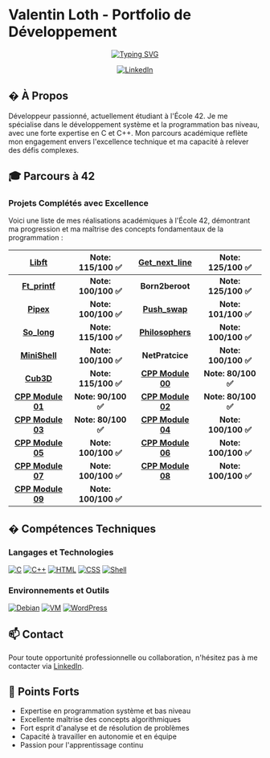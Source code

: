 # Valentin Loth - Portfolio de Développement

<div align="center">
  <a href="https://git.io/typing-svg"><img src="https://readme-typing-svg.demolab.com?font=Fira+Code&weight=700&duration=5&pause=1700&color=74F724&center=true&width=435&lines=Étudiant+42+%F0%9F%A7%91%E2%80%8D%F0%9F%8E%93;Fan de Star Wars+%F0%9F%AA%90;Passionné de jeux vidéo+%F0%9F%8E%AE" alt="Typing SVG" /></a>

  <p>
    <a href="https://www.linkedin.com/in/loth-valentin-50378a231/">
      <img src="https://img.shields.io/badge/LinkedIn-0077B5?style=for-the-badge&logo=linkedin&logoColor=white" alt="LinkedIn">
    </a>
  </p>
</div>

## � À Propos
Développeur passionné, actuellement étudiant à l'École 42. Je me spécialise dans le développement système et la programmation bas niveau, avec une forte expertise en C et C++. Mon parcours académique reflète mon engagement envers l'excellence technique et ma capacité à relever des défis complexes.

## 🎓 Parcours à 42

### Projets Complétés avec Excellence
Voici une liste de mes réalisations académiques à l'École 42, démontrant ma progression et ma maîtrise des concepts fondamentaux de la programmation :

| **[Libft](https://github.com/El-cmd/libft)** | **Note: 115/100 ✅** | **[Get_next_line](https://github.com/El-cmd/get_next_line)** | **Note: 125/100 ✅** |
| :------------: | :------------: | :------------: | :------------: |
| **[Ft_printf](https://github.com/El-cmd/ft_printf)** | **Note: 100/100 ✅** | **Born2beroot** | **Note: 125/100 ✅** |
| **[Pipex](https://github.com/El-cmd/Pipex)** | **Note: 100/100 ✅** | **[Push_swap](https://github.com/El-cmd/Push_Swap-2.0)** | **Note: 101/100 ✅** |
| **[So_long](https://github.com/El-cmd/So_long)** | **Note: 115/100 ✅** | **[Philosophers](https://github.com/El-cmd/Philosopher)** | **Note: 100/100 ✅** |
| **[MiniShell](https://github.com/El-cmd/My_MiniShell)** | **Note: 100/100 ✅** | **NetPratcice** | **Note: 100/100 ✅** |
| **[Cub3D](https://github.com/El-cmd/Cub3D)** | **Note: 115/100 ✅** | **[CPP Module 00](https://github.com/El-cmd/PiscineCPP)** | **Note: 80/100 ✅** |
| **[CPP Module 01](https://github.com/El-cmd/PiscineCPP)** | **Note: 90/100 ✅** | **[CPP Module 02](https://github.com/El-cmd/PiscineCPP)** | **Note: 80/100 ✅** |
| **[CPP Module 03](https://github.com/El-cmd/PiscineCPP)** | **Note: 80/100 ✅** | **[CPP Module 04](https://github.com/El-cmd/PiscineCPP)** | **Note: 100/100 ✅** |
| **[CPP Module 05](https://github.com/El-cmd/PiscineCPP)** | **Note: 100/100 ✅** | **[CPP Module 06](https://github.com/El-cmd/PiscineCPP)** | **Note: 100/100 ✅** |
| **[CPP Module 07](https://github.com/El-cmd/PiscineCPP)** | **Note: 100/100 ✅** | **[CPP Module 08](https://github.com/El-cmd/PiscineCPP)** | **Note: 100/100 ✅** |
| **[CPP Module 09](https://github.com/El-cmd/PiscineCPP)** | **Note: 100/100 ✅** |

## � Compétences Techniques

### Langages et Technologies
[![C](https://img.shields.io/badge/C-00599C?style=for-the-badge&logo=c&logoColor=white)](https://fr.wikipedia.org/wiki/C_(langage))
[![C++](https://img.shields.io/badge/C++-00599C?style=for-the-badge&logo=c%2B%2B&logoColor=white)](https://fr.wikipedia.org/wiki/C%2B%2B)
[![HTML](https://img.shields.io/badge/HTML-239120?style=for-the-badge&logo=html5&logoColor=white)](https://developer.mozilla.org/fr/docs/Web/HTML)
[![CSS](https://img.shields.io/badge/CSS-239120?style=for-the-badge&logo=css3&logoColor=white)](https://developer.mozilla.org/fr/docs/Web/CSS)
[![Shell](https://img.shields.io/badge/Shell-5391FE?style=for-the-badge&logo=gnu-bash&logoColor=white)](https://fr.wikipedia.org/wiki/Bash_(interpr%C3%A9teur_de_commandes))

### Environnements et Outils
[![Debian](https://img.shields.io/badge/Debian-A80030?style=for-the-badge&logo=debian&logoColor=white)](https://www.debian.org/)
[![VM](https://img.shields.io/badge/Machines%20virtuelles-183A61?style=for-the-badge&logo=virtualbox&logoColor=white)](https://www.virtualbox.org/)
[![WordPress](https://img.shields.io/badge/WordPress-21759B?style=for-the-badge&logo=wordpress&logoColor=white)](https://fr.wordpress.org/)

## 📫 Contact
Pour toute opportunité professionnelle ou collaboration, n'hésitez pas à me contacter via [LinkedIn](https://www.linkedin.com/in/loth-valentin-50378a231/).

## 🌟 Points Forts
- Expertise en programmation système et bas niveau
- Excellente maîtrise des concepts algorithmiques
- Fort esprit d'analyse et de résolution de problèmes
- Capacité à travailler en autonomie et en équipe
- Passion pour l'apprentissage continu
